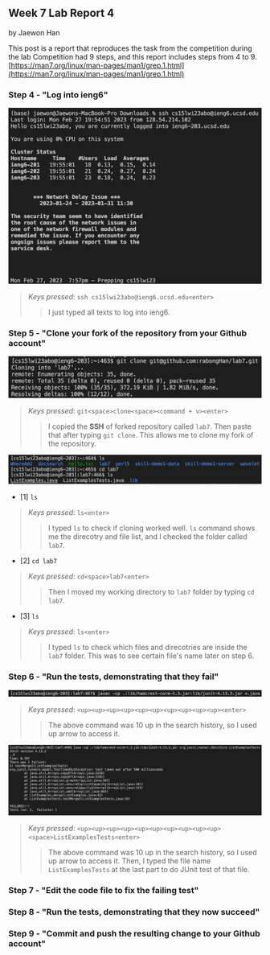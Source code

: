 ## Week 7 Lab Report 4
by Jaewon Han 

This post is a report that reproduces the task from the competition during the lab
Competition had 9 steps, and this report includes steps from 4 to 9.
[https://man7.org/linux/man-pages/man1/grep.1.html](https://man7.org/linux/man-pages/man1/grep.1.html)

### Step 4 - "Log into ieng6"
![](/images/step4_1.png)
>   *Keys pressed*: ``` ssh cs15lwi23abo@ieng6.ucsd.edu<enter> ```
>>  I just typed all texts to log into ieng6.

### Step 5 - "Clone your fork of the repository from your Github account" 
![](/images/step5_1.png)
>   *Keys pressed*: ``` git<space>clone<space><command + v><enter> ```
>>  I copied the **SSH** of forked repository called `lab7`. Then paste that after typing `git clone`. This allows me to clone my fork of the repository. 

![](/images/step5_2.png)
* [1] `ls`
>   *Keys pressed*: ``` ls<enter> ```
>>  I typed `ls` to check if cloning worked well. `ls` command shows me the direcotry and file list, and I checked the folder called `lab7`.  

* [2] `cd lab7`
>   *Keys pressed*: ``` cd<space>lab7<enter> ```
>>  Then I moved my working directory to `lab7` folder by typing `cd lab7`.

* [3] `ls`
>   *Keys pressed*: ``` ls<enter> ```
>>  I typed `ls` to check which files and direcotries are inside the `lab7` folder. This was to see certain file's name later on step 6. 

### Step 6 - "Run the tests, demonstrating that they fail" 
![](/images/step6_1.png)
>   *Keys pressed*: ``` <up><up><up><up><up><up><up><up><up><up><enter> ```
>>  The above command was 10 up in the search history, so I used up arrow to access it. 
  
![](/images/step6_2.png)
>   *Keys pressed*: ``` <up><up><up><up><up><up><up><up><up><up><space>ListExamplesTests<enter> ```
>>  The above command was 10 up in the search history, so I used up arrow to access it. Then, I typed the file name `ListExamplesTests` at the last part to do JUnit test of that file. 

### Step 7 - "Edit the code file to fix the failing test" 

### Step 8 - "Run the tests, demonstrating that they now succeed" 

### Step 9 - "Commit and push the resulting change to your Github account" 

